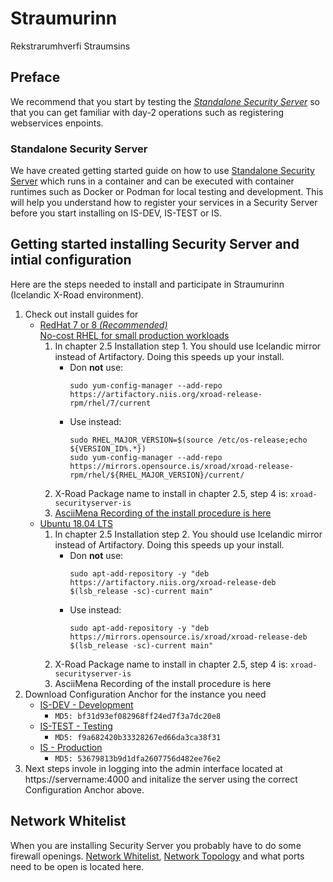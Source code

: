 # Straumurinn
Rekstrarumhverfi Straumsins

## Preface

We recommend that you start by testing the [*Standalone Security Server*](https://github.com/digitaliceland/Straumurinn/blob/master/DOC/Manuals/standalone_security_server_tutorial.md) so that you can get familiar with day-2 operations such as registering webservices enpoints.

### Standalone Security Server

We have created getting started guide on how to use [Standalone Security Server](https://github.com/digitaliceland/Straumurinn/blob/master/DOC/Manuals/standalone_security_server_tutorial.md) which runs in a container and can be executed with container runtimes such as Docker or Podman for local testing  and development. This will help you understand how to register your services in a Security Server before you start installing on IS-DEV, IS-TEST or IS.

## Getting started installing Security Server and intial configuration
Here are the steps needed to install and participate in Straumurinn (Icelandic X-Road environment).
1. Check out install guides for
    - [RedHat 7 or 8 *(Recommended)*](https://github.com/nordic-institute/X-Road/blob/develop/doc/Manuals/ig-ss_x-road_v6_security_server_installation_guide_for_rhel.md)<br>
    [No-cost RHEL for small production workloads](https://www.redhat.com/en/blog/new-year-new-red-hat-enterprise-linux-programs-easier-ways-access-rhel)
        1. In chapter 2.5 Installation step 1. You should use Icelandic mirror instead of Artifactory. Doing this speeds up your install.
            * Don __not__ use: 
                ```shell
                sudo yum-config-manager --add-repo https://artifactory.niis.org/xroad-release-rpm/rhel/7/current
                ```
            * Use instead: 
                ```shell
                sudo RHEL_MAJOR_VERSION=$(source /etc/os-release;echo ${VERSION_ID%.*})
                sudo yum-config-manager --add-repo https://mirrors.opensource.is/xroad/xroad-release-rpm/rhel/${RHEL_MAJOR_VERSION}/current/
                ```
        2. X-Road Package name to install in chapter 2.5, step 4 is: `xroad-securityserver-is`
        3. [AsciiMena Recording of the install procedure is here](https://asciinema.org/a/xQIsVCnYL0sq9eOKgIzddqXHB)
    - [Ubuntu 18.04 LTS](https://github.com/nordic-institute/X-Road/blob/develop/doc/Manuals/ig-ss_x-road_v6_security_server_installation_guide.md)
        1. In chapter 2.5 Installation step 2. You should use Icelandic mirror instead of Artifactory. Doing this speeds up your install.
            * Don __not__ use: 
                ```shell
                sudo apt-add-repository -y "deb https://artifactory.niis.org/xroad-release-deb $(lsb_release -sc)-current main"
                ```
            * Use instead: 
                ```shell
                sudo apt-add-repository -y "deb https://mirrors.opensource.is/xroad/xroad-release-deb $(lsb_release -sc)-current main"
                ```
        2. X-Road Package name to install in chapter 2.5, step 4 is: `xroad-securityserver-is`
        3. AsciiMena Recording of the install procedure is here
2. Download Configuration Anchor for the instance you need
    - [IS-DEV - Development](Anchor/IS-DEV/configuration_anchor_IS-DEV.xml)
        - `MD5: bf31d93ef082968ff24ed7f3a7dc20e8`
    - [IS-TEST - Testing](Anchor/IS-TEST/configuration_anchor_IS-TEST.xml)
        - `MD5: f9a682420b33328267ed66da3ca38f31`
    - [IS - Production](Anchor/IS/configuration_anchor_IS.xml)
        - `MD5: 53679813b9d1dfa2607756d482ee76e2`
3. Next steps invole in logging into the admin interface located at https://servername:4000 and initalize the server using the correct Configuration Anchor above.

## Network Whitelist

When you are installing Security Server you probably have to do some firewall openings. [Network Whitelist](https://github.com/digitaliceland/Straumurinn/blob/master/DOC/Manuals/ig-ss-security_server_install_guide.md#231-icelandic-x-road-network-whitelist), [Network Topology](https://github.com/digitaliceland/Straumurinn/blob/master/DOC/Manuals/ig-ss-security_server_install_guide.md#23-network-diagram) and what ports need to be open is located here.
